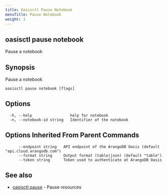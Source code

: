 ```yaml
---
title: Oasisctl Pause Notebook
menuTitle: Pause Notebook
weight: 1
---
```

## oasisctl pause notebook

Pause a notebook

## Synopsis
Pause a notebook

```
oasisctl pause notebook [flags]
```

## Options
```
  -h, --help                 help for notebook
  -n, --notebook-id string   Identifier of the notebook
```

## Options Inherited From Parent Commands
```
      --endpoint string   API endpoint of the ArangoDB Oasis (default "api.cloud.arangodb.com")
      --format string     Output format (table|json) (default "table")
      --token string      Token used to authenticate at ArangoDB Oasis
```

## See also
* [oasisctl pause](_index.md)	 - Pause resources

